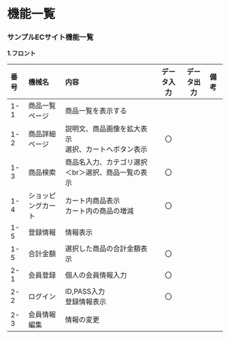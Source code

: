 # 機能一覧
### サンプルECサイト機能一覧
**1.フロント**

|番号|機械名|内容|データ入力|データ出力|備考
|:---|:---|:---|:---:|:---:|:---|
|1-1|商品一覧ページ|商品一覧を表示する||||
|1-2|商品詳細ページ|説明文、商品画像を拡大表示<br>選択、カートへボタン表示|〇|||
|1-3|商品検索|商品名入力、カテゴリ選択＜br＞選択、商品一覧の表示|〇|||
|1-4|ショッピングカート|カート内商品表示<br>カート内の商品の増減|〇|||
|1-5|登録情報|情報表示||||
|1-5|合計金額|選択した商品の合計金額表示|〇|||
|2-1|会員登録|個人の会員情報入力|〇|||
|2-2|ログイン|ID,PASS入力<br>登録情報表示|〇|||
|2-3|会員情報編集|情報の変更|||




